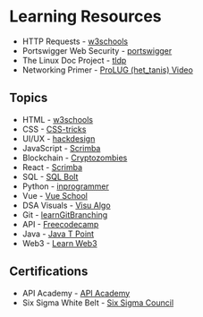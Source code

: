 
# Learning Resources

* HTTP Requests - [w3schools](https://www.w3schools.com/tags/ref_httpmethods.asp)
* Portswigger Web Security - [portswigger](https://portswigger.net/web-security)
* The Linux Doc Project - [tldp](https://tldp.org/)
* Networking Primer - [ProLUG (het_tanis) Video](https://www.youtube.com/watch?v=KgqvYeT_l7M)  


## Topics

* HTML - [w3schools](https://w3schools.com)
* CSS - [CSS-tricks](https://css-tricks.com)
* UI/UX - [hackdesign](https://hackdesign.org)
* JavaScript - [Scrimba](https://scrimba.com)
* Blockchain - [Cryptozombies](https://cryptozombies.com)
* React - [Scrimba](https://scrimba.com)
* SQL - [SQL Bolt](https://sqlbolt.com)
* Python - [inprogrammer](https://inprogrammer.com)
* Vue - [Vue School](https://vueschool.io)
* DSA Visuals - [Visu Algo](https://visualgo.net)
* Git - [learnGitBranching](https://learnGitBranching.js.org)
* API - [Freecodecamp](https://freecodecamp.org)
* Java - [Java T Point](https://javatpoint.com)
* Web3 - [Learn Web3](https://learnweb3.io)


## Certifications

* API Academy - [API Academy](https://apiacademy.co/)
* Six Sigma White Belt - [Six Sigma Council](https://www.sixsigmacouncil.org/six-sigma-white-belt-certification/)

